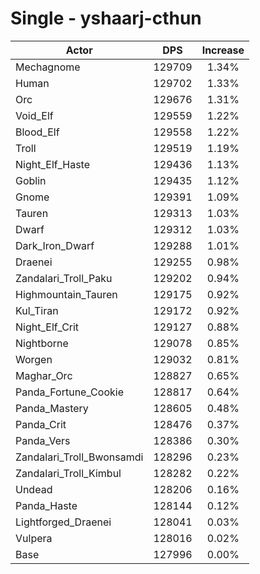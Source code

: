 # Single - yshaarj-cthun
| Actor | DPS | Increase |
|---|:---:|:---:|
|Mechagnome|129709|1.34%|
|Human|129702|1.33%|
|Orc|129676|1.31%|
|Void_Elf|129559|1.22%|
|Blood_Elf|129558|1.22%|
|Troll|129519|1.19%|
|Night_Elf_Haste|129436|1.13%|
|Goblin|129435|1.12%|
|Gnome|129391|1.09%|
|Tauren|129313|1.03%|
|Dwarf|129312|1.03%|
|Dark_Iron_Dwarf|129288|1.01%|
|Draenei|129255|0.98%|
|Zandalari_Troll_Paku|129202|0.94%|
|Highmountain_Tauren|129175|0.92%|
|Kul_Tiran|129172|0.92%|
|Night_Elf_Crit|129127|0.88%|
|Nightborne|129078|0.85%|
|Worgen|129032|0.81%|
|Maghar_Orc|128827|0.65%|
|Panda_Fortune_Cookie|128817|0.64%|
|Panda_Mastery|128605|0.48%|
|Panda_Crit|128476|0.37%|
|Panda_Vers|128386|0.30%|
|Zandalari_Troll_Bwonsamdi|128296|0.23%|
|Zandalari_Troll_Kimbul|128282|0.22%|
|Undead|128206|0.16%|
|Panda_Haste|128144|0.12%|
|Lightforged_Draenei|128041|0.03%|
|Vulpera|128016|0.02%|
|Base|127996|0.00%|
